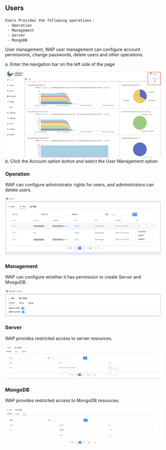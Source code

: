 ## Users

```
Users Provides the following operations：
 - Operation
 - Management
 - Server
 - MongoDB
```

User management, WAP user management can configure account permissions, change passwords, delete users and other operations

a. Enter the navigation bar on the left side of the page

![image-20220726105726846](../../../../images/whalealPlatformImages/Account.png)b. Click the Account option button and select the User Management option



### Operation

WAP can configure administrator rights for users, and administrators can delete users.

![1](../../../../images/whalealPlatformImages/AccountUsers1.png)

### Management

WAP can configure whether it has permission to create Server and MongoDB.

![image-20220726111853859](../../../../images/whalealPlatformImages/AccountUsers2.png)

### Server

WAP provides restricted access to server resources.

![image-20220726112029484](../../../../images/whalealPlatformImages/AccountUsers3.png)



### MongoDB

WAP provides restricted access to MongoDB resources.

![image-20220726112220457](../../../../images/whalealPlatformImages/AccountUsers4.png)